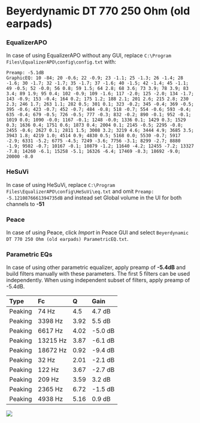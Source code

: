 # Beyerdynamic DT 770 250 Ohm (old earpads)

### EqualizerAPO
In case of using EqualizerAPO without any GUI, replace `C:\Program Files\EqualizerAPO\config\config.txt`
with:
```
Preamp: -5.1dB
GraphicEQ: 10 -84; 20 -0.6; 22 -0.9; 23 -1.1; 25 -1.3; 26 -1.4; 28 -1.6; 30 -1.7; 32 -1.7; 35 -1.7; 37 -1.6; 40 -1.5; 42 -1.4; 45 -1.1; 49 -0.5; 52 -0.0; 56 0.8; 59 1.5; 64 2.8; 68 3.6; 73 3.9; 78 3.9; 83 3.4; 89 1.9; 95 0.4; 102 -0.9; 109 -1.6; 117 -2.0; 125 -2.0; 134 -1.7; 143 -0.9; 153 -0.4; 164 0.2; 175 1.2; 188 2.1; 201 2.6; 215 2.8; 230 2.3; 246 1.7; 263 1.1; 282 0.5; 301 0.1; 323 -0.2; 345 -0.4; 369 -0.5; 395 -0.6; 423 -0.7; 452 -0.7; 484 -0.8; 518 -0.7; 554 -0.6; 593 -0.4; 635 -0.4; 679 -0.5; 726 -0.5; 777 -0.3; 832 -0.2; 890 -0.1; 952 -0.1; 1019 0.0; 1090 -0.0; 1167 -0.1; 1248 -0.0; 1336 0.1; 1429 0.3; 1529 0.3; 1636 0.4; 1751 0.6; 1873 0.4; 2004 0.1; 2145 -0.5; 2295 -0.8; 2455 -0.6; 2627 0.1; 2811 1.5; 3008 3.2; 3219 4.6; 3444 4.9; 3685 3.5; 3943 1.8; 4219 1.0; 4514 0.9; 4830 0.5; 5168 0.0; 5530 -0.7; 5917 -2.9; 6331 -5.2; 6775 -4.5; 7249 -3.6; 7756 -3.1; 8299 -2.7; 8880 -1.9; 9502 -0.7; 10167 -0.1; 10879 -1.2; 11640 -4.2; 12455 -7.2; 13327 -7.8; 14260 -6.1; 15258 -5.1; 16326 -6.4; 17469 -8.3; 18692 -9.0; 20000 -8.0
```

### HeSuVi
In case of using HeSuVi, replace `C:\Program Files\EqualizerAPO\config\HeSuVi\eq.txt` and omit `Preamp:
-5.1210876661394735dB` and instead set Global volume in the UI for both channels to **-51**

### Peace
In case of using Peace, click *Import* in Peace GUI and select `Beyerdynamic DT 770 250 Ohm (old earpads) ParametricEQ.txt`.

### Parametric EQs
In case of using other parametric equalizer, apply preamp of **-5.4dB** and build filters manually
with these parameters. The first 5 filters can be used independently.
When using independent subset of filters, apply preamp of -5.4dB.

| Type    | Fc       |    Q | Gain    |
|:--------|:---------|:-----|:--------|
| Peaking | 74 Hz    | 4.5  | 4.7 dB  |
| Peaking | 3398 Hz  | 3.92 | 5.5 dB  |
| Peaking | 6617 Hz  | 4.02 | -5.0 dB |
| Peaking | 13215 Hz | 3.87 | -6.1 dB |
| Peaking | 18672 Hz | 0.92 | -9.4 dB |
| Peaking | 32 Hz    | 2.01 | -2.1 dB |
| Peaking | 122 Hz   | 3.67 | -2.7 dB |
| Peaking | 209 Hz   | 3.59 | 3.2 dB  |
| Peaking | 2365 Hz  | 6.72 | -1.5 dB |
| Peaking | 4938 Hz  | 5.16 | 0.9 dB  |

![](https://raw.githubusercontent.com/jaakkopasanen/AutoEq/master/results/oratory1990/harman_over-ear_2018/Beyerdynamic%20DT%20770%20250%20Ohm%20(old%20earpads)/Beyerdynamic%20DT%20770%20250%20Ohm%20(old%20earpads).png)